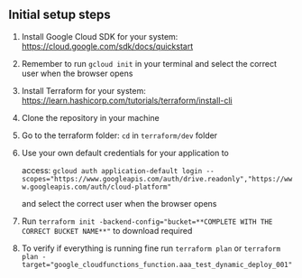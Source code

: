 ## Initial setup steps

1. Install Google Cloud SDK for your system: https://cloud.google.com/sdk/docs/quickstart

2. Remember to run ``gcloud init`` in your terminal and select the correct user when the browser opens

3. Install Terraform for your system: https://learn.hashicorp.com/tutorials/terraform/install-cli

4. Clone the repository in your machine

5. Go to the terraform folder: ``cd`` in ``terraform/dev`` folder

6. Use your own default credentials for your application to

   access:  ``gcloud auth application-default login --scopes="https://www.googleapis.com/auth/drive.readonly","https://www.googleapis.com/auth/cloud-platform"``

   and select the correct user when the browser opens

7. Run ``terraform init -backend-config="bucket=**COMPLETE WITH THE CORRECT BUCKET NAME**"`` to download required

8. To verify if everything is running fine run ``terraform plan`` or ``terraform plan -target="google_cloudfunctions_function.aaa_test_dynamic_deploy_001"``